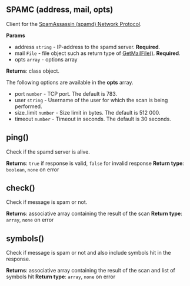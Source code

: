 ## SPAMC (address, mail, opts)
Client for the [SpamAssassin (spamd) Network Protocol](https://github.com/apache/spamassassin/blob/trunk/spamd/PROTOCOL).

**Params**

- address `string` - IP-address to the spamd server. **Required**.
- mail `File` - file object such as return type of [GetMailFile()](http://docs.halon.se/hsl/data.html#data.GetMailFile). **Required**.
- opts `array` - options array

**Returns**: class object.

The following options are available in the **opts** array.

- port `number` - TCP port. The default is 783.
- user `string` - Username of the user for which the scan is being performed.
- size_limit `number` - Size limit in bytes. The default is 512 000.
- timeout `number` - Timeout in seconds. The default is 30 seconds.

## ping()
Check if the spamd server is alive.

**Returns**: `true` if response is valid, `false` for invalid response
**Return type**: `boolean`, `none` on error

## check()
Check if message is spam or not.

**Returns**: associative array containing the result of the scan
**Return type**: `array`, `none` on error

## symbols()
Check if message is spam or not and also include symbols hit in the response.

**Returns**: associative array containing the result of the scan and list of symbols hit
**Return type**: `array`, `none` on error